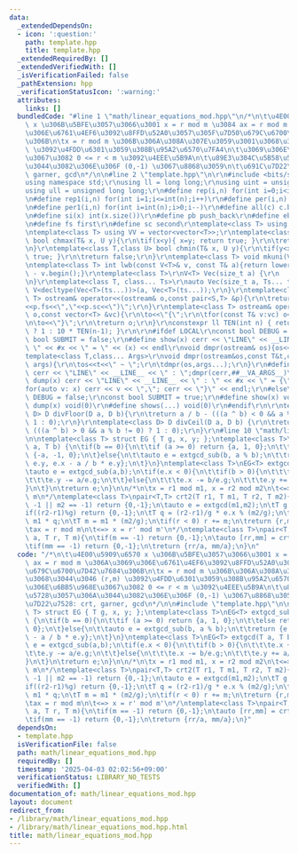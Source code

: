 ```yaml
---
data:
  _extendedDependsOn:
  - icon: ':question:'
    path: template.hpp
    title: template.hpp
  _extendedRequiredBy: []
  _extendedVerifiedWith: []
  _isVerificationFailed: false
  _pathExtension: hpp
  _verificationStatusIcon: ':warning:'
  attributes:
    links: []
  bundledCode: "#line 1 \"math/linear_equations_mod.hpp\"\n/*\n\t\u4E00\u5909\u6570\
    \ x \u306B\u5BFE\u3057\u3066\u3001 x = r mod m \u3084 ax = r mod m \u306A\u3069\
    \u306E\u6761\u4EF6\u3092\u8FFD\u52A0\u3057\u305F\u7D50\u679C\u6700\u7D42\u7684\
    \u306B\n\tx = r mod m \u306B\u306A\u308A\u307E\u3059\u3001\u3068\u3044\u3046 (r,m)\
    \ \u3092\u4FDD\u6301\u3059\u308B\u95A2\u6570\u7FA4\n\t\u3069\u306E\u6BB5\u968E\
    \u3067\u3082 0 <= r < m \u3092\u4EEE\u5B9A\n\t\u89E3\u304C\u5B58\u5728\u3057\u306A\
    \u3044\u3082\u306E\u306F (0,-1) \u3067\u8868\u3059\n\t\u691C\u7D22\u7528: crt,\
    \ garner, gcd\n*/\n\n#line 2 \"template.hpp\"\n\r\n#include <bits/stdc++.h>\r\n\
    using namespace std;\r\nusing ll = long long;\r\nusing uint = unsigned int;\r\n\
    using ull = unsigned long long;\r\n#define rep(i,n) for(int i=0;i<int(n);i++)\r\
    \n#define rep1(i,n) for(int i=1;i<=int(n);i++)\r\n#define per(i,n) for(int i=int(n)-1;i>=0;i--)\r\
    \n#define per1(i,n) for(int i=int(n);i>0;i--)\r\n#define all(c) c.begin(),c.end()\r\
    \n#define si(x) int(x.size())\r\n#define pb push_back\r\n#define eb emplace_back\r\
    \n#define fs first\r\n#define sc second\r\ntemplate<class T> using V = vector<T>;\r\
    \ntemplate<class T> using VV = vector<vector<T>>;\r\ntemplate<class T,class U>\
    \ bool chmax(T& x, U y){\r\n\tif(x<y){ x=y; return true; }\r\n\treturn false;\r\
    \n}\r\ntemplate<class T,class U> bool chmin(T& x, U y){\r\n\tif(y<x){ x=y; return\
    \ true; }\r\n\treturn false;\r\n}\r\ntemplate<class T> void mkuni(V<T>& v){sort(all(v));v.erase(unique(all(v)),v.end());}\r\
    \ntemplate<class T> int lwb(const V<T>& v, const T& a){return lower_bound(all(v),a)\
    \ - v.begin();}\r\ntemplate<class T>\r\nV<T> Vec(size_t a) {\r\n    return V<T>(a);\r\
    \n}\r\ntemplate<class T, class... Ts>\r\nauto Vec(size_t a, Ts... ts) {\r\n  return\
    \ V<decltype(Vec<T>(ts...))>(a, Vec<T>(ts...));\r\n}\r\ntemplate<class S,class\
    \ T> ostream& operator<<(ostream& o,const pair<S,T> &p){\r\n\treturn o<<\"(\"\
    <<p.fs<<\",\"<<p.sc<<\")\";\r\n}\r\ntemplate<class T> ostream& operator<<(ostream&\
    \ o,const vector<T> &vc){\r\n\to<<\"{\";\r\n\tfor(const T& v:vc) o<<v<<\",\";\r\
    \n\to<<\"}\";\r\n\treturn o;\r\n}\r\nconstexpr ll TEN(int n) { return (n == 0)\
    \ ? 1 : 10 * TEN(n-1); }\r\n\r\n#ifdef LOCAL\r\nconst bool DEBUG = true;\r\nconst\
    \ bool SUBMIT = false;\r\n#define show(x) cerr << \"LINE\" << __LINE__ << \" :\
    \ \" << #x << \" = \" << (x) << endl\r\nvoid dmpr(ostream& os){os<<endl;}\r\n\
    template<class T,class... Args>\r\nvoid dmpr(ostream&os,const T&t,const Args&...\
    \ args){\r\n\tos<<t<<\" ~ \";\r\n\tdmpr(os,args...);\r\n}\r\n#define shows(...)\
    \ cerr << \"LINE\" << __LINE__ << \" : \";dmpr(cerr,##__VA_ARGS__)\r\n#define\
    \ dump(x) cerr << \"LINE\" << __LINE__ << \" : \" << #x << \" = {\";  \\\r\n\t\
    for(auto v: x) cerr << v << \",\"; cerr << \"}\" << endl;\r\n#else\r\nconst bool\
    \ DEBUG = false;\r\nconst bool SUBMIT = true;\r\n#define show(x) void(0)\r\n#define\
    \ dump(x) void(0)\r\n#define shows(...) void(0)\r\n#endif\r\n\r\ntemplate<class\
    \ D> D divFloor(D a, D b){\r\n\treturn a / b - (((a ^ b) < 0 && a % b != 0) ?\
    \ 1 : 0);\r\n}\r\ntemplate<class D> D divCeil(D a, D b) {\r\n\treturn a / b +\
    \ (((a ^ b) > 0 && a % b != 0) ? 1 : 0);\r\n}\r\n#line 10 \"math/linear_equations_mod.hpp\"\
    \n\ntemplate<class T> struct EG { T g, x, y; };\ntemplate<class T>\nEG<T> extgcd_sub(T\
    \ a, T b) {\n\tif(b == 0){\n\t\tif (a >= 0) return {a, 1, 0};\n\t\telse return\
    \ {-a, -1, 0};\n\t}else{\n\t\tauto e = extgcd_sub(b, a % b);\n\t\treturn {e.g,\
    \ e.y, e.x - a / b * e.y};\n\t}\n}\ntemplate<class T>\nEG<T> extgcd(T a, T b){\n\
    \tauto e = extgcd_sub(a,b);\n\tif(e.x < 0){\n\t\tif(b > 0){\n\t\t\te.x += b/e.g;\n\
    \t\t\te.y -= a/e.g;\n\t\t}else{\n\t\t\te.x -= b/e.g;\n\t\t\te.y += a/e.g;\n\t\t\
    }\n\t}\n\treturn e;\n}\n\n/*\n\tx = r1 mod m1, x = r2 mod m2\n\t<=> x = r mod\
    \ m\n*/\ntemplate<class T>\npair<T,T> crt2(T r1, T m1, T r2, T m2){\n\tif(m1 ==\
    \ -1 || m2 == -1) return {0,-1};\n\tauto e = extgcd(m1,m2);\n\tT g = e.g;\n\t\
    if((r2-r1)%g) return {0,-1};\n\tT q = (r2-r1)/g * e.x % (m2/g);\n\tT r = r1 +\
    \ m1 * q;\n\tT m = m1 * (m2/g);\n\tif(r < 0) r += m;\n\treturn {r,m};\n}\n\n/*\n\
    \tax = r mod m\n\t<=> x = r' mod m'\n*/\ntemplate<class T>\npair<T,T> get_monic(T\
    \ a, T r, T m){\n\tif(m == -1) return {0,-1};\n\tauto [rr,mm] = crt2<T>(r,m,0,a);\n\
    \tif(mm == -1) return {0,-1};\n\treturn {rr/a, mm/a};\n}\n"
  code: "/*\n\t\u4E00\u5909\u6570 x \u306B\u5BFE\u3057\u3066\u3001 x = r mod m \u3084\
    \ ax = r mod m \u306A\u3069\u306E\u6761\u4EF6\u3092\u8FFD\u52A0\u3057\u305F\u7D50\
    \u679C\u6700\u7D42\u7684\u306B\n\tx = r mod m \u306B\u306A\u308A\u307E\u3059\u3001\
    \u3068\u3044\u3046 (r,m) \u3092\u4FDD\u6301\u3059\u308B\u95A2\u6570\u7FA4\n\t\u3069\
    \u306E\u6BB5\u968E\u3067\u3082 0 <= r < m \u3092\u4EEE\u5B9A\n\t\u89E3\u304C\u5B58\
    \u5728\u3057\u306A\u3044\u3082\u306E\u306F (0,-1) \u3067\u8868\u3059\n\t\u691C\
    \u7D22\u7528: crt, garner, gcd\n*/\n\n#include \"template.hpp\"\n\ntemplate<class\
    \ T> struct EG { T g, x, y; };\ntemplate<class T>\nEG<T> extgcd_sub(T a, T b)\
    \ {\n\tif(b == 0){\n\t\tif (a >= 0) return {a, 1, 0};\n\t\telse return {-a, -1,\
    \ 0};\n\t}else{\n\t\tauto e = extgcd_sub(b, a % b);\n\t\treturn {e.g, e.y, e.x\
    \ - a / b * e.y};\n\t}\n}\ntemplate<class T>\nEG<T> extgcd(T a, T b){\n\tauto\
    \ e = extgcd_sub(a,b);\n\tif(e.x < 0){\n\t\tif(b > 0){\n\t\t\te.x += b/e.g;\n\t\
    \t\te.y -= a/e.g;\n\t\t}else{\n\t\t\te.x -= b/e.g;\n\t\t\te.y += a/e.g;\n\t\t\
    }\n\t}\n\treturn e;\n}\n\n/*\n\tx = r1 mod m1, x = r2 mod m2\n\t<=> x = r mod\
    \ m\n*/\ntemplate<class T>\npair<T,T> crt2(T r1, T m1, T r2, T m2){\n\tif(m1 ==\
    \ -1 || m2 == -1) return {0,-1};\n\tauto e = extgcd(m1,m2);\n\tT g = e.g;\n\t\
    if((r2-r1)%g) return {0,-1};\n\tT q = (r2-r1)/g * e.x % (m2/g);\n\tT r = r1 +\
    \ m1 * q;\n\tT m = m1 * (m2/g);\n\tif(r < 0) r += m;\n\treturn {r,m};\n}\n\n/*\n\
    \tax = r mod m\n\t<=> x = r' mod m'\n*/\ntemplate<class T>\npair<T,T> get_monic(T\
    \ a, T r, T m){\n\tif(m == -1) return {0,-1};\n\tauto [rr,mm] = crt2<T>(r,m,0,a);\n\
    \tif(mm == -1) return {0,-1};\n\treturn {rr/a, mm/a};\n}"
  dependsOn:
  - template.hpp
  isVerificationFile: false
  path: math/linear_equations_mod.hpp
  requiredBy: []
  timestamp: '2025-04-03 02:02:56+09:00'
  verificationStatus: LIBRARY_NO_TESTS
  verifiedWith: []
documentation_of: math/linear_equations_mod.hpp
layout: document
redirect_from:
- /library/math/linear_equations_mod.hpp
- /library/math/linear_equations_mod.hpp.html
title: math/linear_equations_mod.hpp
---
```

